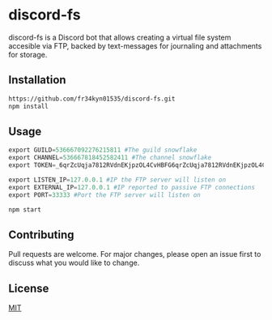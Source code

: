 # discord-fs

discord-fs is a Discord bot that allows creating a virtual file system accesible via FTP, backed by text-messages for journaling and attachments for storage.

## Installation

```bash
https://github.com/fr34kyn01535/discord-fs.git
npm install
```

## Usage

```python
export GUILD=536667092276215811 #The guild snowflake
export CHANNEL=536667818452582411 #The channel snowflake
export TOKEN=_6qrZcUqja7812RVdnEKjpzOL4CvHBFG6qrZcUqja7812RVdnEKjpzOL4CvHBFG #Your discord bot api token

export LISTEN_IP=127.0.0.1 #IP the FTP server will listen on
export EXTERNAL_IP=127.0.0.1 #IP reported to passive FTP connections
export PORT=33333 #Port the FTP server will listen on

npm start
```

## Contributing
Pull requests are welcome. For major changes, please open an issue first to discuss what you would like to change.

## License
[MIT](https://choosealicense.com/licenses/mit/)
